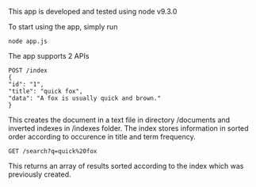 This app is developed and tested using node v9.3.0

To start using the app, simply run

```
node app.js
```
The app supports 2 APIs

```
POST /index
{
"id": "1",
"title": "quick fox",
"data": "A fox is usually quick and brown."
}

```
This creates the document in a text file in directory /documents and inverted indexes in /indexes folder.
The index stores information in sorted order according to occurence in title and term frequency.

```
GET /search?q=quick%20fox
```
This returns an array of results sorted according to the index which was previously created.